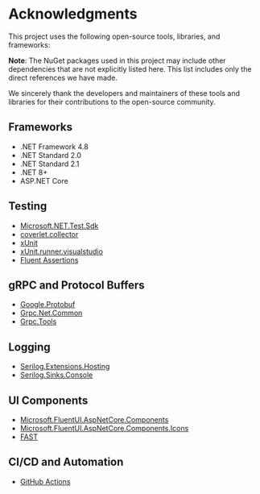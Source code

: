 # Acknowledgments  

This project uses the following open-source tools, libraries, and frameworks:

**Note**: The NuGet packages used in this project may include other dependencies that are not explicitly listed here. This list includes only the direct references we have made.

We sincerely thank the developers and maintainers of these tools and libraries for their contributions to the open-source community.

## Frameworks
- .NET Framework 4.8
- .NET Standard 2.0
- .NET Standard 2.1
- .NET 8+
- ASP.NET Core

## Testing
- [Microsoft.NET.Test.Sdk](https://www.nuget.org/packages/Microsoft.NET.Test.Sdk)
- [coverlet.collector](https://www.nuget.org/packages/coverlet.collector)
- [xUnit](https://xunit.net/)
- [xUnit.runner.visualstudio](https://www.nuget.org/packages/xunit.runner.visualstudio)
- [Fluent Assertions](https://www.nuget.org/packages/FluentAssertions)

## gRPC and Protocol Buffers
- [Google.Protobuf](https://www.nuget.org/packages/Google.Protobuf)
- [Grpc.Net.Common](https://www.nuget.org/packages/Grpc.Net.Common)
- [Grpc.Tools](https://www.nuget.org/packages/Grpc.Tools)

## Logging
- [Serilog.Extensions.Hosting](https://www.nuget.org/packages/Serilog.Extensions.Hosting)
- [Serilog.Sinks.Console](https://www.nuget.org/packages/Serilog.Sinks.Console)

## UI Components
- [Microsoft.FluentUI.AspNetCore.Components](https://www.nuget.org/packages/Microsoft.FluentUI.AspNetCore.Components)
- [Microsoft.FluentUI.AspNetCore.Components.Icons](https://www.nuget.org/packages/Microsoft.FluentUI.AspNetCore.Components.Icons)
- [FAST](https://fast.design/) 

## CI/CD and Automation
- [GitHub Actions](https://github.com/features/actions)
